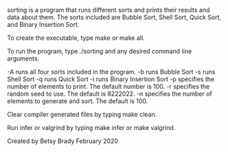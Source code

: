 sorting is a program that runs different sorts and prints their results and 
data about them. The sorts included are Bubble Sort, Shell Sort, Quick Sort,
and Binary Insertion Sort.

To create the executable, type make or make all.

To run the program, type ./sorting and any desired command line arguments.

-A runs all four sorts included in the program.
-b runs Bubble Sort
-s runs Shell Sort
-q runs Quick Sort
-i runs Binary Insertion Sort
-p <number> specifies the number of elements to print. The default number is
100.
-r <number> specifies the random seed to use. The default is 8222022.
-n <number> specifies the number of elements to generate and sort. The default
is 100.

Clear compiler generated files by typing make clean.

Run infer or valgrind by typing make infer or make valgrind.

Created by Betsy Brady February 2020
